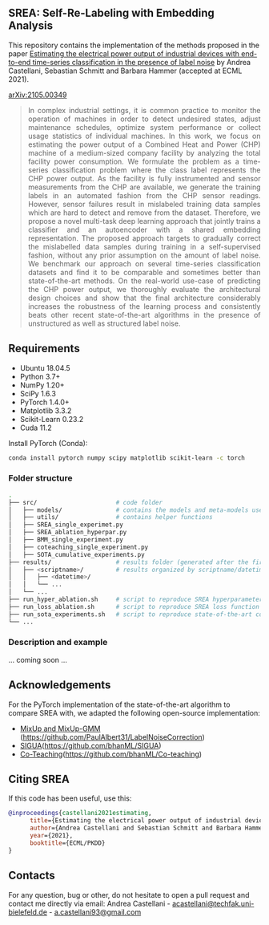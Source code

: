 ## SREA: Self-Re-Labeling with Embedding Analysis

This repository contains the implementation of the methods proposed in the paper [Estimating the electrical power output of industrial devices with end-to-end time-series classification in the presence of label noise](https://arxiv.org/abs/2105.00349) by Andrea Castellani, Sebastian Schmitt and Barbara Hammer (accepted at ECML 2021).

[arXiv:2105.00349](https://arxiv.org/abs/2105.00349) 

> <div align='justify'>In complex industrial settings, it is common practice to monitor the operation of machines in order to detect undesired states, adjust maintenance schedules, optimize system performance or collect usage statistics of individual machines. In this work, we focus on estimating the power output of a Combined Heat and Power (CHP) machine of a medium-sized company facility by analyzing the total facility power consumption. We formulate the problem as a time-series classification problem where the class label represents the CHP power output. As the facility is fully instrumented and sensor measurements from the CHP are available, we generate the training labels in an automated fashion from the CHP sensor readings. However, sensor failures result in mislabeled training data samples which are hard to detect and remove from the dataset. Therefore, we propose a novel multi-task deep learning approach that jointly trains a classifier and an autoencoder with a shared embedding representation. The proposed approach targets to gradually correct the mislabelled data samples during training in a self-supervised fashion, without any prior assumption on the amount of label noise. We benchmark our approach on several time-series classification datasets and find it to be comparable and sometimes better than state-of-the-art methods. On the real-world use-case of predicting the CHP power output, we thoroughly evaluate the architectural design choices and show that the final architecture considerably increases the robustness of the learning process and consistently beats other recent state-of-the-art algorithms in the presence of unstructured as well as structured label noise.</div>

## Requirements
- Ubuntu 18.04.5
- Python 3.7+
- NumPy 1.20+
- SciPy 1.6.3
- PyTorch 1.4.0+
- Matplotlib 3.3.2
- Scikit-Learn 0.23.2
- Cuda 11.2

Install PyTorch (Conda):
```bash
conda install pytorch numpy scipy matplotlib scikit-learn -c torch
```

### Folder structure

```bash
.
├── src/                      # code folder
│   ├── models/               # contains the models and meta-models used
│   ├── utils/                # contains helper functions
│   ├── SREA_single_experimet.py
│   ├── SREA_ablation_hyperpar.py
│   ├── BMM_single_experiment.py
│   ├── coteaching_single_experiment.py
│   ├── SOTA_cumulative_experiments.py
├── results/                  # results folder (generated after the first run)
│   ├── <scriptname>/         # results organized by scriptname/datetime 
│   │   ├── <datetime>/
│   │   └── ...
│   └── ...
├── run_hyper_ablation.sh     # script to reproduce SREA hyperparameters sensitivity on UCR datasets
├── run_loss_ablation.sh      # script to reproduce SREA loss function ablation on UCR datasets
├── run_sota_experiments.sh   # script to reproduce state-of-the-art comparisons
└── ...
```

### Description and example
... coming soon ...


## Acknowledgements
For the PyTorch implementation of the state-of-the-art algorithm to compare SREA with, we adapted the following open-source implementation:
* [MixUp and MixUp-GMM](https://github.com/PaulAlbert31/LabelNoiseCorrection) (https://github.com/PaulAlbert31/LabelNoiseCorrection)
* [SIGUA](https://github.com/bhanML/SIGUA)(https://github.com/bhanML/SIGUA)
* [Co-Teaching](https://github.com/bhanML/Co-teaching)(https://github.com/bhanML/Co-teaching)


## Citing SREA
If this code has been useful, use this:
```BibTex
@inproceedings{castellani2021estimating,
      title={Estimating the electrical power output of industrial devices with end-to-end time-series classification in the presence of label noise}, 
      author={Andrea Castellani and Sebastian Schmitt and Barbara Hammer},
      year={2021},
      booktitle={ECML/PKDD}
}
```

## Contacts
For any question, bug or other, do not hesitate to open a pull request and contact me directly via email:
Andrea Castellani - acastellani@techfak.uni-bielefeld.de - a.castellani93@gmail.com

